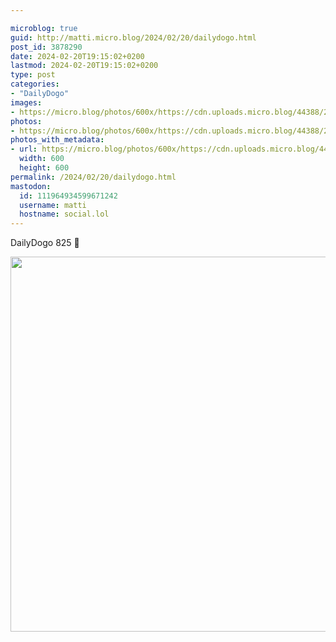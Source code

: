 ```yaml
---

microblog: true
guid: http://matti.micro.blog/2024/02/20/dailydogo.html
post_id: 3878290
date: 2024-02-20T19:15:02+0200
lastmod: 2024-02-20T19:15:02+0200
type: post
categories:
- "DailyDogo"
images:
- https://micro.blog/photos/600x/https://cdn.uploads.micro.blog/44388/2024/863bdf7b487849e1ade49640739fb574.jpg
photos:
- https://micro.blog/photos/600x/https://cdn.uploads.micro.blog/44388/2024/863bdf7b487849e1ade49640739fb574.jpg
photos_with_metadata:
- url: https://micro.blog/photos/600x/https://cdn.uploads.micro.blog/44388/2024/863bdf7b487849e1ade49640739fb574.jpg
  width: 600
  height: 600
permalink: /2024/02/20/dailydogo.html
mastodon:
  id: 111964934599671242
  username: matti
  hostname: social.lol
---
```

DailyDogo 825 🐶

<img src="https://micro.blog/photos/600x/https://blog.martin-haehnel.de/uploads/2024/863bdf7b487849e1ade49640739fb574.jpg" width="600" height="600" alt="" />
